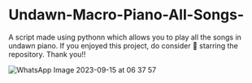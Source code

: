 # Undawn-Macro-Piano-All-Songs-

A script made using pythonn which allows you to play all the songs in undawn piano.
 If you enjoyed this project, do consider 🌟 starring the repository.
                      Thank you!!

                      
![WhatsApp Image 2023-09-15 at 06 37 57](https://github.com/Myinx/Undawn-Macro-Piano-All-Songs-/assets/145156278/2d9d017b-6ae9-4452-8ac6-472431b06eb6)
